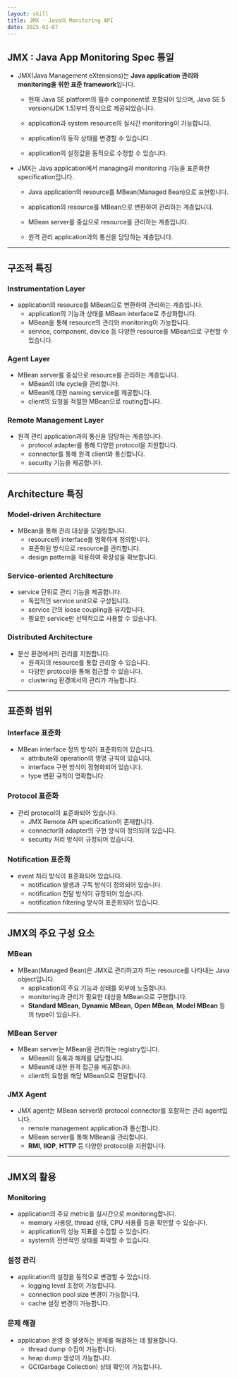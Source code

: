 ```yaml
---
layout: skill
title: JMX - Java의 Monitoring API
date: 2025-02-07
---
```





## JMX : Java App Monitoring Spec 통일

- JMX(Java Management eXtensions)는 **Java application 관리와 monitoring을 위한 표준 framework**입니다.
    - 현재 Java SE platform의 필수 component로 포함되어 있으며, Java SE 5 version(JDK 1.5)부터 정식으로 제공되었습니다.

    - application과 system resource의 실시간 monitoring이 가능합니다.
    - application의 동작 상태를 변경할 수 있습니다.
    - application의 설정값을 동적으로 수정할 수 있습니다.




- JMX는 Java application에서 managing과 monitoring 기능을 표준화한 specification입니다.
    - Java application의 resource를 MBean(Managed Bean)으로 표현합니다.



    - application의 resource를 MBean으로 변환하여 관리하는 계층입니다.
    - MBean server를 중심으로 resource를 관리하는 계층입니다.
    - 원격 관리 application과의 통신을 담당하는 계층입니다.



---

## 구조적 특징

### Instrumentation Layer

- application의 resource를 MBean으로 변환하여 관리하는 계층입니다.
    - application의 기능과 상태를 MBean interface로 추상화합니다.
    - MBean을 통해 resource의 관리와 monitoring이 가능합니다.
    - service, component, device 등 다양한 resource를 MBean으로 구현할 수 있습니다.

### Agent Layer

- MBean server를 중심으로 resource를 관리하는 계층입니다.
    - MBean의 life cycle을 관리합니다.
    - MBean에 대한 naming service를 제공합니다.
    - client의 요청을 적절한 MBean으로 routing합니다.

### Remote Management Layer

- 원격 관리 application과의 통신을 담당하는 계층입니다.
    - protocol adapter를 통해 다양한 protocol을 지원합니다.
    - connector를 통해 원격 client와 통신합니다.
    - security 기능을 제공합니다.


---


## Architecture 특징

### Model-driven Architecture

- MBean을 통해 관리 대상을 모델링합니다.
    - resource의 interface를 명확하게 정의합니다.
    - 표준화된 방식으로 resource를 관리합니다.
    - design pattern을 적용하여 확장성을 확보합니다.

### Service-oriented Architecture

- service 단위로 관리 기능을 제공합니다.
    - 독립적인 service unit으로 구성됩니다.
    - service 간의 loose coupling을 유지합니다.
    - 필요한 service만 선택적으로 사용할 수 있습니다.

### Distributed Architecture

- 분산 환경에서의 관리를 지원합니다.
    - 원격지의 resource를 통합 관리할 수 있습니다.
    - 다양한 protocol을 통해 접근할 수 있습니다.
    - clustering 환경에서의 관리가 가능합니다.


---


## 표준화 범위

### Interface 표준화

- MBean interface 정의 방식이 표준화되어 있습니다.
    - attribute와 operation의 명명 규칙이 있습니다.
    - interface 구현 방식이 정형화되어 있습니다.
    - type 변환 규칙이 명확합니다.

### Protocol 표준화

- 관리 protocol이 표준화되어 있습니다.
    - JMX Remote API specification이 존재합니다.
    - connector와 adapter의 구현 방식이 정의되어 있습니다.
    - security 처리 방식이 규정되어 있습니다.

### Notification 표준화

- event 처리 방식이 표준화되어 있습니다.
    - notification 발생과 구독 방식이 정의되어 있습니다.
    - notification 전달 방식이 규정되어 있습니다.
    - notification filtering 방식이 표준화되어 있습니다.


















































---




## JMX의 주요 구성 요소






### MBean

- MBean(Managed Bean)은 JMX로 관리하고자 하는 resource를 나타내는 Java object입니다.
    - application의 주요 기능과 상태를 외부에 노출합니다.
    - monitoring과 관리가 필요한 대상을 MBean으로 구현합니다.
    - **Standard MBean**, **Dynamic MBean**, **Open MBean**, **Model MBean** 등의 type이 있습니다.

### MBean Server

- MBean server는 MBean을 관리하는 registry입니다.
    - MBean의 등록과 해제를 담당합니다.
    - MBean에 대한 원격 접근을 제공합니다.
    - client의 요청을 해당 MBean으로 전달합니다.

### JMX Agent

- JMX agent는 MBean server와 protocol connector를 포함하는 관리 agent입니다.
    - remote management application과 통신합니다.
    - MBean server를 통해 MBean을 관리합니다.
    - **RMI**, **IIOP**, **HTTP** 등 다양한 protocol을 지원합니다.

---

## JMX의 활용

### Monitoring

- application의 주요 metric을 실시간으로 monitoring합니다.
    - memory 사용량, thread 상태, CPU 사용률 등을 확인할 수 있습니다.
    - application의 성능 지표를 수집할 수 있습니다.
    - system의 전반적인 상태를 파악할 수 있습니다.

### 설정 관리

- application의 설정을 동적으로 변경할 수 있습니다.
    - logging level 조정이 가능합니다.
    - connection pool size 변경이 가능합니다.
    - cache 설정 변경이 가능합니다.

### 문제 해결

- application 운영 중 발생하는 문제를 해결하는 데 활용합니다.
    - thread dump 수집이 가능합니다.
    - heap dump 생성이 가능합니다.
    - GC(Garbage Collection) 상태 확인이 가능합니다.
